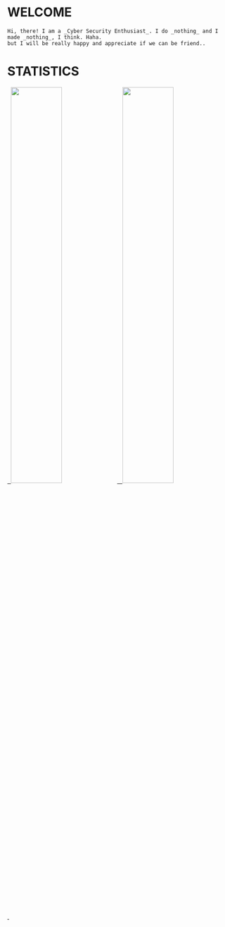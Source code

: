 # __WELCOME__

    Hi, there! I am a _Cyber Security Enthusiast_. I do _nothing_ and I made _nothing_, I think. Haha.
    but I will be really happy and appreciate if we can be friend.. 

# __STATISTICS__
<div>
        <a href="https://github.com/th3rdctrl/" target="_blank">
            &nbsp;
            <img src = "https://github-readme-stats.vercel.app/api?username=th3rdctrl&show_icons=true&hide_title=true&line_height=30&theme=radical" style="width:48%;"/>
            &nbsp;
            <img src="https://github-readme-streak-stats.herokuapp.com/?user=th3rdctrl&show_icons=true&locale=en&layout=compact&line_height=28&theme=radical" style="width:48%;"/>
            &nbsp;
            <!-- <img align="center" src = "https://github-readme-stats.vercel.app/api/top-langs/?username=th3rdctrl&langs_count=4&layout=compact&theme=radical" style="width:49%;"/> -->
        </a>
</div>
